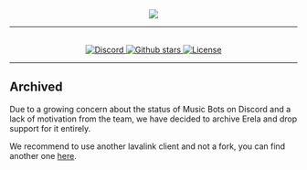 <div align = "center">
    <img src = "https://solaris-site.netlify.app/projects/erelajs/images/transparent_logo.png">
    <hr>
    <br>
    <a href="https://discord.gg/menudocs">
        <img src="https://img.shields.io/discord/416512197590777857?color=7289DA&label=Support&logo=discord&style=for-the-badge" alt="Discord">
    </a>
    <!--<a href="https://www.npmjs.com/package/erela.js">
        <img src="https://img.shields.io/npm/dw/erela.js?color=CC3534&logo=npm&style=for-the-badge" alt="Downloads">
    </a>
    <a href="https://www.npmjs.com/package/erela.js">
        <img src="https://img.shields.io/npm/v/erela.js?color=red&label=Version&logo=npm&style=for-the-badge" alt="Npm version">
    </a>
    <br>-->
    <a href="https://github.com/MenuDocs/erela.js">
        <img src="https://img.shields.io/github/stars/MenuDocs/erela.js?color=333&logo=github&style=for-the-badge" alt="Github stars">
    </a>
    <a href="https://github.com/MenuDocs/erela.js/blob/master/LICENSE">
        <img src="https://img.shields.io/github/license/MenuDocs/erela.js?color=6e5494&logo=github&style=for-the-badge" alt="License">
    </a>
    <hr>
</div>

## Archived

Due to a growing concern about the status of Music Bots on Discord and a lack of motivation from the team, we have decided to archive Erela and drop support for it entirely.

We recommend to use another lavalink client and not a fork, you can find another one [here](https://github.com/freyacodes/lavalink#client-libraries).

<!--
> Erela was transferred to MenuDocs, because I no longer wish to work with Discord related development. It will from now on be maintained by [MenuDocs](https://github.com/MenuDocs). ~ @Solaris9

## Documentation & Guides

- [Documentation](https://erelajs-docs.netlify.app/docs/gettingstarted.html "Erela.js Documentation")

- [Guides](https://erelajs-docs.netlify.app/guides/introduction.html "Erela.js Guides")

## Prerequisites

- Java - [Azul](https://www.azul.com/downloads/zulu-community/?architecture=x86-64-bit&package=jdk "Download Azul OpenJDK"), [Adopt](https://adoptopenjdk.net/ "Download Adopt OpenJDK") or [sdkman](https://sdkman.io/install "Download sdkman")

- [Lavalink](https://ci.fredboat.com/viewLog.html?buildId=lastSuccessful&buildTypeId=Lavalink_Build&tab=artifacts&guest=1 "Download Lavalink")

**Note**: _Java v11 or newer is required to run the Lavalink.jar. Java v13 is recommended._ If you are using **sdkman** then _its a manager, not Java, you have to install sdkman and use sdkman to install Java_

**Warning**: Java v14 has issues with Lavalink.

## Installation

##### **NPM**

```bash
npm install erela.js
```

##### **Yarn**

```bash
yarn add erela.js
```

**Note**: _Node **v16** is required!_

## Getting Started

- Create an application.yml file in your working directory and copy the [example](https://github.com/freyacodes/Lavalink/blob/master/LavalinkServer/application.yml.example "application.yml file") into the created file and edit it with your configuration.

- Run the jar file by running `java -jar Lavalink.jar` in a Terminal window.

## Example usage

Please read the guides to start: <https://erelajs-docs.netlify.app/docs/gettingstarted.html#example-usage>

## Contributors

👤 **Solaris**

- Author
- Website: <https://solaris.codes/>
- Github: [@Solaris9](https://github.com/Solaris9)

👤 **Anish Shobith**

- Contributor
- Github: [@Anish-Shobith](https://github.com/Anish-Shobith)

👤 **melike2d**

- Contributor
- Github: [@melike2d](https://github.com/melike2d)

👤 **ayntee**

- Contributor
- Github: [@ayntee](https://github.com/ayntee)
--!>
